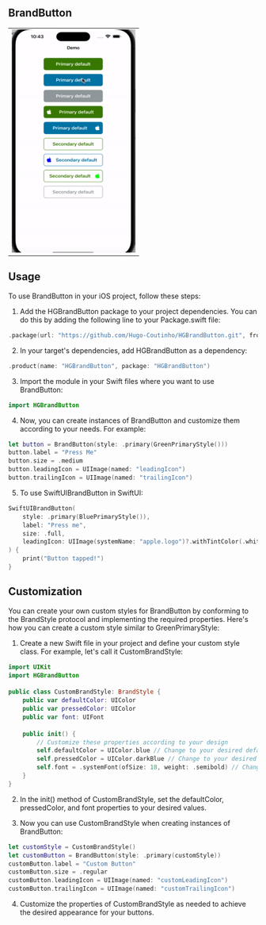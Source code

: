 ## BrandButton

<div style="text-align: center">
    <table>
        <tr>
            <td style="text-align: center">
                    <img src="https://github.com/Hugo-Coutinho/README-Assets/blob/master/Other/brandButtonExample.gif?raw=true" width="250" height="450"/>
                </a>
            </td>            
        </tr>   
    </table>
</div>

## Usage

To use BrandButton in your iOS project, follow these steps:

1. Add the HGBrandButton package to your project dependencies. You can do this by adding the following line to your Package.swift file:

```swift
.package(url: "https://github.com/Hugo-Coutinho/HGBrandButton.git", from: "1.0.0")
```

2. In your target's dependencies, add HGBrandButton as a dependency:

```swift
.product(name: "HGBrandButton", package: "HGBrandButton")
```

3. Import the module in your Swift files where you want to use BrandButton:

```swift
import HGBrandButton
```

4. Now, you can create instances of BrandButton and customize them according to your needs. For example:

```swift
let button = BrandButton(style: .primary(GreenPrimaryStyle()))
button.label = "Press Me"
button.size = .medium
button.leadingIcon = UIImage(named: "leadingIcon")
button.trailingIcon = UIImage(named: "trailingIcon")
```

5. To use SwiftUIBrandButton in SwiftUI:

```swift
SwiftUIBrandButton(
    style: .primary(BluePrimaryStyle()),
    label: "Press me",
    size: .full,
    leadingIcon: UIImage(systemName: "apple.logo")?.withTintColor(.white, renderingMode: .alwaysOriginal)
) {
    print("Button tapped!")
}
```


## Customization

You can create your own custom styles for BrandButton by conforming to the BrandStyle protocol and implementing the required properties. Here's how you can create a custom style similar to GreenPrimaryStyle:

1. Create a new Swift file in your project and define your custom style class. For example, let's call it CustomBrandStyle:

```swift
import UIKit
import HGBrandButton

public class CustomBrandStyle: BrandStyle {
    public var defaultColor: UIColor
    public var pressedColor: UIColor
    public var font: UIFont
    
    public init() {
        // Customize these properties according to your design
        self.defaultColor = UIColor.blue // Change to your desired default color
        self.pressedColor = UIColor.darkBlue // Change to your desired pressed color
        self.font = .systemFont(ofSize: 18, weight: .semibold) // Change to your desired font
    }
}
```

2. In the init() method of CustomBrandStyle, set the defaultColor, pressedColor, and font properties to your desired values.

3. Now you can use CustomBrandStyle when creating instances of BrandButton:

```swift
let customStyle = CustomBrandStyle()
let customButton = BrandButton(style: .primary(customStyle))
customButton.label = "Custom Button"
customButton.size = .regular
customButton.leadingIcon = UIImage(named: "customLeadingIcon")
customButton.trailingIcon = UIImage(named: "customTrailingIcon")
```

4. Customize the properties of CustomBrandStyle as needed to achieve the desired appearance for your buttons.
